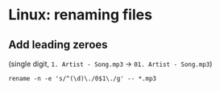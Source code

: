 # Linux: renaming files

## Add leading zeroes

(single digit, `1. Artist - Song.mp3` -> `01. Artist - Song.mp3`)

`rename -n -e 's/^(\d)\./0$1\./g' -- *.mp3`
